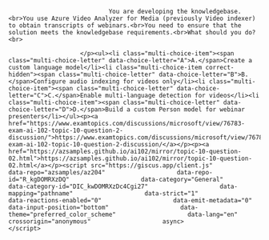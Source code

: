<p class="card-text">
							
								You are developing the knowledgebase.<br>You use Azure Video Analyzer for Media (previously Video indexer) to obtain transcripts of webinars.<br>You need to ensure that the solution meets the knowledgebase requirements.<br>What should you do?<br>
							
						</p><ul><li class="multi-choice-item"><span class="multi-choice-letter" data-choice-letter="A">A.</span>Create a custom language model</li><li class="multi-choice-item correct-hidden"><span class="multi-choice-letter" data-choice-letter="B">B.</span>Configure audio indexing for videos only</li><li class="multi-choice-item"><span class="multi-choice-letter" data-choice-letter="C">C.</span>Enable multi-language detection for videos</li><li class="multi-choice-item"><span class="multi-choice-letter" data-choice-letter="D">D.</span>Build a custom Person model for webinar presenters</li></ul><p><a href="https://www.examtopics.com/discussions/microsoft/view/76783-exam-ai-102-topic-10-question-2-discussion/">https://www.examtopics.com/discussions/microsoft/view/76783-exam-ai-102-topic-10-question-2-discussion/</a></p><p><a href="https://azsamples.github.io/ai102/mirror/topic-10-question-02.html">https://azsamples.github.io/ai102/mirror/topic-10-question-02.html</a></p><script src="https://giscus.app/client.js"                    data-repo="azsamples/az204"                    data-repo-id="R_kgDOMRXzDQ"                    data-category="General"                    data-category-id="DIC_kwDOMRXzDc4Cgi27"                    data-mapping="pathname"                    data-strict="1"                    data-reactions-enabled="0"                    data-emit-metadata="0"                    data-input-position="bottom"                    data-theme="preferred_color_scheme"                    data-lang="en"                    crossorigin="anonymous"                    async>                    </script>